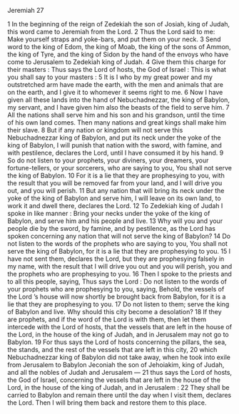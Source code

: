 Jeremiah 27

1	In the beginning of the reign of Zedekiah the son of Josiah, king of Judah, this word came to Jeremiah from the Lord.
2	Thus the Lord said to me: Make yourself straps and yoke-bars, and put them on your neck.
3	Send word to the king of Edom, the king of Moab, the king of the sons of Ammon, the king of Tyre, and the king of Sidon by the hand of the envoys who have come to Jerusalem to Zedekiah king of Judah.
4	Give them this charge for their masters : Thus says the Lord of hosts, the God of Israel : This is what you shall say to your masters :
5	It is I who by my great power and my outstretched arm have made the earth, with the men and animals that are on the earth, and I give it to whomever it seems right to me.
6	Now I have given all these lands into the hand of Nebuchadnezzar, the king of Babylon, my servant, and I have given him also the beasts of the field to serve him.
7	All the nations shall serve him and his son and his grandson, until the time of his own land comes. Then many nations and great kings shall make him their slave.
8	But if any nation or kingdom will not serve this Nebuchadnezzar king of Babylon, and put its neck under the yoke of the king of Babylon, I will punish that nation with the sword, with famine, and with pestilence, declares the Lord, until I have consumed it by his hand.
9	So do not listen to your prophets, your diviners, your dreamers, your fortune-tellers, or your sorcerers, who are saying to you, You shall not serve the king of Babylon.
10	For it is a lie that they are prophesying to you, with the result that you will be removed far from your land, and I will drive you out, and you will perish.
11	But any nation that will bring its neck under the yoke of the king of Babylon and serve him, I will leave on its own land, to work it and dwell there, declares the Lord.
12	To Zedekiah king of Judah I spoke in like manner : Bring your necks under the yoke of the king of Babylon, and serve him and his people and live.
13	Why will you and your people die by the sword, by famine, and by pestilence, as the Lord has spoken concerning any nation that will not serve the king of Babylon?
14	Do not listen to the words of the prophets who are saying to you, You shall not serve the king of Babylon, for it is a lie that they are prophesying to you.
15	I have not sent them, declares the Lord, but they are prophesying falsely in my name, with the result that I will drive you out and you will perish, you and the prophets who are prophesying to you.
16	Then I spoke to the priests and to all this people, saying, Thus says the Lord : Do not listen to the words of your prophets who are prophesying to you, saying, Behold, the vessels of the Lord ’s house will now shortly be brought back from Babylon, for it is a lie that they are prophesying to you.
17	Do not listen to them; serve the king of Babylon and live. Why should this city become a desolation?
18	If they are prophets, and if the word of the Lord is with them, then let them intercede with the Lord of hosts, that the vessels that are left in the house of the Lord, in the house of the king of Judah, and in Jerusalem may not go to Babylon.
19	For thus says the Lord of hosts concerning the pillars, the sea, the stands, and the rest of the vessels that are left in this city,
20	which Nebuchadnezzar king of Babylon did not take away, when he took into exile from Jerusalem to Babylon Jeconiah the son of Jehoiakim, king of Judah, and all the nobles of Judah and Jerusalem —
21	thus says the Lord of hosts, the God of Israel, concerning the vessels that are left in the house of the Lord, in the house of the king of Judah, and in Jerusalem :
22	They shall be carried to Babylon and remain there until the day when I visit them, declares the Lord. Then I will bring them back and restore them to this place.


